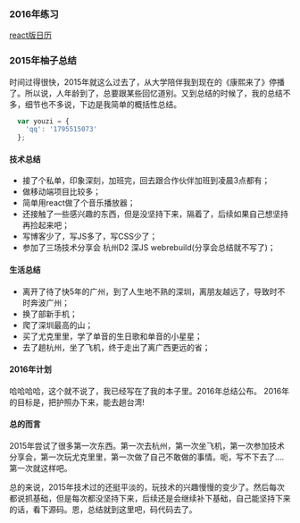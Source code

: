 ### 2016年练习
[react版日历](http://www.uselessblog.cn/JQM-me/newPlayer/#/Calendar)

### 2015年柚子总结
  时间过得很快，2015年就这么过去了，从大学陪伴我到现在的《康熙来了》停播了。所以说，人年龄到了，总要跟某些回忆道别。又到总结的时候了，我的总结不
  多，细节也不多说，下边是我简单的概括性总结。

```js
  var youzi = {
    'qq': '1795515073'
  };
```

#### 技术总结
* 接了个私单，印象深刻，加班完，回去跟合作伙伴加班到凌晨3点都有；
* 做移动端项目比较多；
* 简单用react做了个音乐播放器；
* 还接触了一些感兴趣的东西，但是没坚持下来，隔着了，后续如果自己想坚持再捡起来吧；
* 写博客少了，写JS多了，写CSS少了；
* 参加了三场技术分享会 杭州D2 深JS webrebuild(分享会总结就不写了)；

#### 生活总结
* 离开了待了快5年的广州，到了人生地不熟的深圳，离朋友越远了，导致时不时奔波广州；
* 换了部新手机；
* 爬了深圳最高的山；
* 买了尤克里里，学了单音的生日歌和单音的小星星；
* 去了趟杭州，坐了飞机，终于走出了离广西更远的省；

#### 2016年计划
哈哈哈哈，这个就不说了，我已经写在了我的本子里。2016年总结公布。
2016年的目标是，把护照办下来，能去趟台湾!

#### 总的而言
2015年尝试了很多第一次东西。第一次去杭州，第一次坐飞机，第一次参加技术分享会，第一次玩尤克里里，第一次做了自己不敢做的事情。呃，写不下去了....第一次就这样吧。

总的来说，2015年技术过的还挺平淡的，玩技术的兴趣慢慢的变少了。然后每次都说抓基础，但是每次都没坚持下来，后续还是会继续补下基础，自己能坚持下来的话，看下源码。恩，总结就到这里吧，码代码去了。



